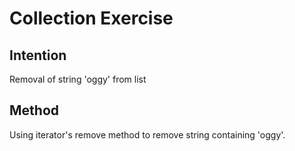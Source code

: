 # Collection Exercise

## Intention

Removal of string 'oggy' from list

## Method

Using iterator's remove method to remove string containing 'oggy'.
